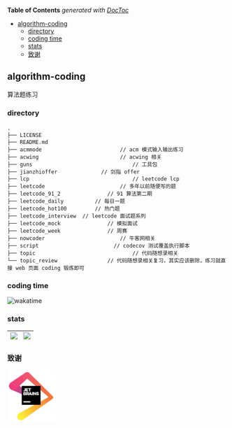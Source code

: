 <!-- START doctoc generated TOC please keep comment here to allow auto update -->
<!-- DON'T EDIT THIS SECTION, INSTEAD RE-RUN doctoc TO UPDATE -->
**Table of Contents**  *generated with [DocToc](https://github.com/thlorenz/doctoc)*

- [algorithm-coding](#algorithm-coding)
  - [directory](#directory)
  - [coding time](#coding-time)
  - [stats](#stats)
  - [致谢](#%E8%87%B4%E8%B0%A2)

<!-- END doctoc generated TOC please keep comment here to allow auto update -->

## algorithm-coding

算法题练习

### directory 

```
.
├── LICENSE
├── README.md
├── acmmode							// acm 模式输入输出练习
├── acwing							// acwing 相关
├── guns								// 工具包
├── jianzhioffer			  // 剑指 offer
├── lcp									// leetcode lcp
├── leetcode						// 多年以前随便写的题
├── leetcode_91_2				// 91 算法第二期
├── leetcode_daily			// 每日一题
├── leetcode_hot100 		// 热门题
├── leetcode_interview  // leetcode 面试题系列
├── leetcode_mock				// 模拟面试
├── leetcode_week				// 周赛
├── nowcoder	 					// 牛客网相关
├── script						  // codecov 测试覆盖执行脚本
├── topic								// 代码随想录相关
└── topic_review				// 代码随想录相关复习，其实应该删除，练习就直接 web 页面 coding 锻炼即可
```



### coding time

![wakatime](https://wakatime.com/badge/user/01c864c3-99e2-47a2-ad28-cc0f36b02f39/project/19417b50-3182-4aca-8dec-a35aa5133c91.svg)

### stats

| ![](https://stats.justsong.cn/api/leetcode?username=ashing&cn=true) | ![](https://stats.justsong.cn/api/leetcode?username=ronething) |
| ------------------------------------------------------------ | ------------------------------------------------------------ |


### 致谢

[<img src="img/jetbrains.png" alt="JetBrains" height="120" />](https://www.jetbrains.com/?from=algorithm-coding)
